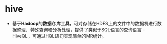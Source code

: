 # hive

* 基于**Hadoop**的**数据仓库工具**，可对存储在HDFS上的文件中的数据机进行数据整理、特殊查询和分析处理，提供了类似于SQL语言的查询语言 - HiveQL，可通过HQL语句实现简单的MR统计。
